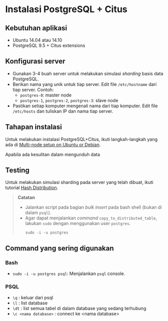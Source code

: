 # Instalasi PostgreSQL + Citus
## Kebutuhan aplikasi
* Ubuntu 14.04 atau 14.10
* PostgreSQL 9.5 + Citus extensions

## Konfigurasi server
* Gunakan 3-4 buah server untuk melakukan simulasi _sharding_ basis data PostgreSQL.
* Berikan nama yang unik untuk tiap server. Edit file `/etc/hostname` dari tiap server. Contoh:
    - `postgres-0`: master node
    - `postgres-1`, `postgres-2`, `postgres-3`: slave node
* Pastikan setiap komputer mengenali nama dari tiap komputer. Edit file `/etc/hosts` dan tuliskan IP dan nama tiap server.

## Tahapan instalasi
Untuk melakukan instalasi PostgreSQL+Citus, ikuti langkah-langkah yang ada di
[Multi-node setup on Ubuntu or Debian](https://www.citusdata.com/docs/citus/5.0/installation/production_deb.html).

Apabila ada kesulitan dalam mengunduh data 

## Testing
Untuk melakukan simulasi sharding pada server yang telah dibuat, ikuti tutorial [Hash Distribution](https://www.citusdata.com/docs/citus/5.0/dist_tables/hash_distribution.html).
> **Catatan**
> 
>   *  Jalankan script pada bagian _bulk insert_ pada bash shell (bukan di dalam `psql`).
>   *  Agar dapat menjalankan _command_ `copy_to_distributed_table`, lakukan `sudo` dengan menggunakan user `postgres`.
>       ```
>       sudo -i -u postgres
>       ```

## Command yang sering digunakan
### Bash
* `sudo -i -u postgres psql`: Menjalankan `psql` console.

### PSQL
* `\q`  : keluar dari psql
* `\l`  : list database
* `\dt` : list semua tabel di dalam database yang sedang terhubung
* `\c <nama database>` : connect ke &lt;nama database&gt;
